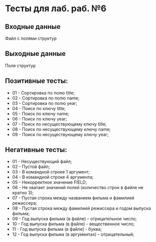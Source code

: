 ﻿# Тесты для лаб. раб. №6

## Входные данные
Файл с полями структур

## Выходные данные
Поля структур

## Позитивные тесты:
- 01 - Сортировка по полю title;
- 02 - Сортировка по полю name;
- 03 - Сортировка по полю year;
- 04 - Поиск по ключу title;
- 05 - Поиск по ключу name;
- 06 - Поиск по ключу year;
- 07 - Поиск по несуществующему ключу title;
- 08 - Поиск по несуществующему ключу name;
- 09 - Поиск по несуществующему ключу year;

## Негативные тесты:
- 01 - Несуществующий файл;
- 02 - Пустой файл;
- 03 - В командной строке 1 аргумент;
- 04 - В командной строке 4 аргумента;
- 05 - Некорректное значение FIELD;
- 06 - Не хватает значений полей (количество строк в файле не кратно 3);
- 07 - Пустая строка между названием фильма и фамилией режиссера;
- 08 - Пустая строка между фамилией режиссера и годом выпуска фильма;
- 09 - Год выпуска фильма (в файле) - отрицательное число;
- 10 - Год выпуска фильма (в файле) - вещественное число;
- 11 - Год выпуска фильма (в файле) - буква;
- 12 - Год выпуска фильма (в аргументах) - отрицательный;